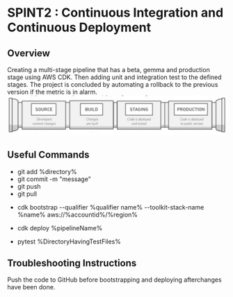 # SPINT2 : Continuous Integration and Continuous Deployment
## Overview
Creating a multi-stage pipeline that has a beta, gemma and production stage using 
AWS CDK. Then adding unit and integration test to the defined stages. The project 
is concluded by automating a rollback to the previous version if the metric is in 
alarm.
![CI/CD](https://github.com/abdullah2021skipq/ProximaCentauri/blob/main/AbdullahZaman/pipeline.jpg)
## Useful Commands
* git add %directory%
* git commit -m "message"
* git push
* git pull
* <p>cdk bootstrap --qualifier %qualifier name% --toolkit-stack-name %name% aws://%accountid%/%region%</p>
* <p>cdk deploy %pipelineName%</p>
* <p>pytest %DirectoryHavingTestFiles%</p>
## Troubleshooting Instructions
Push the code to GitHub before bootstrapping and deploying afterchanges have been done. 
